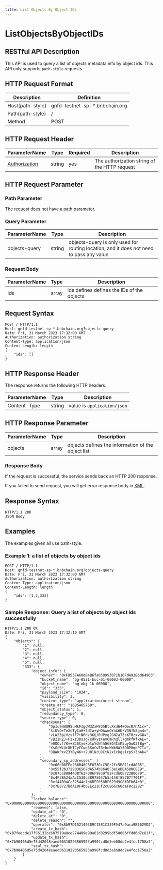```yaml
---
title: List Objects By Object IDs
---
```


# ListObjectsByObjectIDs

## RESTful API Description

This API is used to query a list of objects metadata info by object ids. This API only supports `path-style` requests.

## HTTP Request Format

| Description      | Definition                     |
| ---------------- |--------------------------------|
| Host(path-style) | gnfd-testnet-sp-*.bnbchain.org |
| Path(path-style) | /                              |
| Method           | POST                           |

## HTTP Request Header

| ParameterName                                                      | Type   | Required | Description                                  |
| ------------------------------------------------------------------ | ------ | -------- | -------------------------------------------- |
| [Authorization](./referenece/gnfd_headers.md#authorization-header) | string | yes      | The authorization string of the HTTP request |

## HTTP Request Parameter

### Path Parameter

The request does not have a path parameter.

### Query Parameter


| ParameterName | Type   | Description                                                                              |
|---------------|--------|------------------------------------------------------------------------------------------|
| objects-query | string | objects-query is only used for routing location, and it does not need to pass any value  |


### Request Body

| ParameterName | Type     | Description                                |
|---------------|----------|--------------------------------------------|
| ids           | array    | ids defines defines the IDs of the objects |

## Request Syntax

```HTTP
POST / HTTP/1.1
Host: gnfd-testnet-sp-*.bnbchain.org?objects-query
Date: Fri, 31 March 2023 17:32:00 GMT
Authorization: authorization string
Content-Type: application/json
Content-Length: length
{
    "ids": []
}
```

## HTTP Response Header

The response returns the following HTTP headers.

| ParameterName  | Type   | Description                |
|----------------| ------ |----------------------------|
| Content-Type   | string | value is `application/json`|

## HTTP Response Parameter

| ParameterName | Type     | Description                                        |
|---------------|----------|----------------------------------------------------|
| objects       | array    | objects defines the information of the object list |


### Response Body

If the request is successful, the service sends back an HTTP 200 response.

If you failed to send request, you will get error response body in [XML](./sp_response.md#sp-error-response).

## Response Syntax

```HTTP
HTTP/1.1 200
JSON Body
```

## Examples

The examples given all use path-style.

### Example 1: a list of objects by object ids

```HTTP
POST / HTTP/1.1
Host: gnfd-testnet-sp-*.bnbchain.org?objects-query
Date: Fri, 31 March 2023 17:32:00 GMT
Authorization: authorization string
Content-Type: application/json
Content-Length: length
{
    "ids": [1,2,333]
}
```

### Sample Response: Query a list of objects by object ids successfully

```HTTP
HTTP/1.1 200 OK
Date: Fri, 31 March 2023 17:32:10 GMT
{
    "objects": {
        "1": null,
        "2": null,
        "3": null,
        "4": null,
        "5": null,
        "333": {
            "object_info": {
                "owner": "0xFD53FA60d84B6fa058993871b16Fd492B6d64903",
                "bucket_name": "bg-0521-buc-01-00003-00000",
                "object_name": "bg-obj-1k-00000",
                "id": "333",
                "payload_size": "1024",
                "visibility": 3,
                "content_type": "application/octet-stream",
                "create_at": "1685465760",
                "object_status": 1,
                "redundancy_type": 0,
                "source_type": 0,
                "checksums": [
                    "OpIu9mWQ9SuHkFIgqW3ZaHYQ5BtuXxd64+OocR/hA1c=",
                    "SiUVQ+Te2cTyCaH+5dIa+yHOAwmQYaA6K/V3Nfb8gn4=",
                    "vLW23p/VzslF7tNPdz3GQ/RUPyg2GN2a73sKTRzxvG8=",
                    "vB2IRZJ+FzkzJDsJg7Kdkyz+eX6mRngll7gmkfKfkAE=",
                    "e6OOvf7Kv+ZJSCyexotwYoN4hG6EG4ImK5uyGwO3fBg=",
                    "XsGcWLUcDhTCyFCwdSSoCwTB+buKWbNWY3D0PHqeP7I=",
                    "DBWKPxvZ3YBy4K++2U8lNcU9CtN2xIckgslcpS+ZbAk="
                ],
                "secondary_sp_addresses": [
                    "0x66d06FFe266B46C6F0730cC9Ec2fc5B811cdA085",
                    "0x55f2b3729036567dA574b8640F3eCeDBA590CEE9",
                    "0x87Cc08944D8f63F006F9939f82Fcdb0E723B0C79",
                    "0x4F38A24aAcC530c38975057b5a158f85707f701F",
                    "0xf4AB94Cc32544c7b6BEF058BF629d9C8fDFb64c0",
                    "0x7BB727bdA19F4b6EEc21Cf2cC866c60daF8c2282"
                ]
            },
            "locked_balance": "0x0000000000000000000000000000000000000000000000000000000000000000",
            "removed": false,
            "update_at": "0",
            "delete_at": "0",
            "delete_reason": "",
            "operator": "0x8b97D152149309C15B1C339F547a9aca9Bf629D2",
            "create_tx_hash": "0x87feecde17f96132bc6b7519a8ce274489e99a62d0299bdf50006ffdd6d7c81f",
            "update_tx_hash": "0x7b90405d5e75d42048eaed06310293565923a990fcd8d3eb68dd2e4fcc1758a2",
            "seal_tx_hash": "0x7b90405d5e75d42048eaed06310293565923a990fcd8d3eb68dd2e4fcc1758a2"
        }
    }
}
```